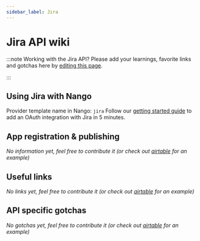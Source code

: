 ```yaml
---
sidebar_label: Jira
---
```

# Jira API wiki

:::note Working with the Jira API?
Please add your learnings, favorite links and gotchas here by [editing this page](https://github.com/nangohq/nango/tree/master/docs/docs/providers/jira.md).

:::

## Using Jira with Nango
Provider template name in Nango: `jira`
Follow our [getting started guide](../reference/guide.md) to add an OAuth integration with Jira in 5 minutes.

## App registration & publishing
*No information yet, feel free to contribute it (or check out [airtable](airtable.md) for an example)*


## Useful links
*No links yet, feel free to contribute it (or check out [airtable](airtable.md) for an example)*

## API specific gotchas
*No gotchas yet, feel free to contribute it (or check out [airtable](airtable.md) for an example)*
